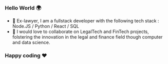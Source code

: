 ### Hello World 🌍

- 🌱 Ex-lawyer, I am a fullstack developer with the following tech stack : Node.JS / Python / React / SQL
- 🤖 I would love to collaborate on LegalTech and FinTech projects, folstering the innovation in the legal and finance field though computer and data science.
  
### Happy coding ❤️
